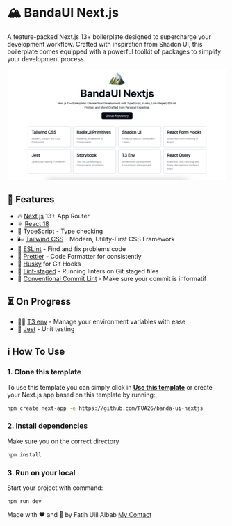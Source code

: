 # 🏔 BandaUI Next.js

A feature-packed Next.js 13+ boilerplate designed to supercharge your development workflow. Crafted with inspiration from Shadcn UI, this boilerplate comes equipped with a powerful toolkit of packages to simplify your development process.

![hero](public/images/hero.png)

## :rocket: Features

- 🔥 [Next.js](https://nextjs.org) 13+ App Router
- ⚛ [React 18](https://react.dev/blog/2022/03/29/react-v18)
- 📝 [TypeScript](https://www.typescriptlang.org) - Type checking
- 🌬 [Tailwind CSS](https://tailwindcss.com) - Modern, Utility-First CSS Framework
- 📏 [ESLint](https://eslint.org) - Find and fix problems code
- 💄 [Prettier](https://prettier.io) - Code Formatter for consistently
- 🐶 [Husky](https://typicode.github.io/husky/#/) for Git Hooks
- 🦺 [Lint-staged](https://github.com/okonet/lint-staged) - Running linters on Git staged files
- 📖 [Conventional Commit Lint](https://www.conventionalcommits.org) - Make sure your commit is informatif

## ⏳ On Progress

- 👮‍♀️ [T3 env](https://env.t3.gg/) - Manage your environment variables with ease
- 🧪 [Jest](https://jestjs.io/) - Unit testing

## ℹ️ How To Use

### 1. Clone this template

To use this template you can simply click in **[Use this template](https://github.com/FUA26/banda-ui-nextjs)** or create your Next.js app based on this template by running:

```bash
npm create next-app -e https://github.com/FUA26/banda-ui-nextjs
```

### 2. Install dependencies

Make sure you on the correct directory

```bash
npm install
```

### 3. Run on your local

Start your project with command:

```bash
npm run dev
```

Made with :heart: and :muscle: by Fatih Ulil Albab <a href="https://www.linkedin.com/in/fatih-ulil-albab/">My Contact</a>
